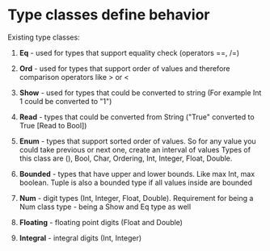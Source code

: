 # Type classes define behavior

Existing type classes:
1) **Eq** - used for types that support equality check (operators ==, /=)

2) **Ord** - used for types that support order of values and therefore comparison operators like > or <

3) **Show** - used for types that could be converted to string (For example Int 1 could be converted to "1")

4) **Read** - types that could be converted from String ("True" converted to True [Read to Bool])

5) **Enum** - types that support sorted order of values.
So for any value you could take previous or next one, create an interval of values
Types of this class are (), Bool, Char, Ordering, Int, Integer, Float, Double.

6) **Bounded** - types that have upper and lower bounds. Like max Int, max boolean.
Tuple is also a bounded type if all values inside are bounded

7) **Num** - digit types (Int, Integer, Float, Double). Requirement for being a Num class type - being a Show and Eq type as well

8) **Floating** - floating point digits (Float and Double)

9) **Integral** - integral digits (Int, Integer)